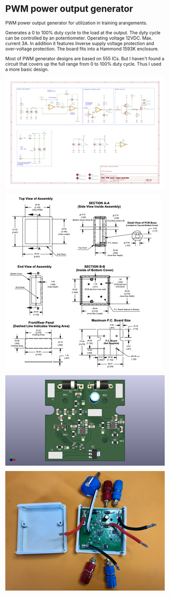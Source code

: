 # PWM power output generator

PWM power output generator for utilization in training arangements.

Generates a 0 to 100% duty cycle to the load at the output. The dyty cycle can be controlled by an potentiometer. Operating voltage 12VDC. Max. current 3A. In addition it features Inverse supply voltage protection and over-voltage protection. The board fits into a Hammond 1593K enclosure.

Most of PWM generator designs are based on 555 ICs. But I haven't found a circuit that covers up the full range from 0 to 100% duty cycle. Thus I used a more basic design.

![schematic](pwm_generator.png)

![Enclosure](1593K.png)

![PCB](pwm_driver.png)

![Photo](IMG_0087.jpeg)
